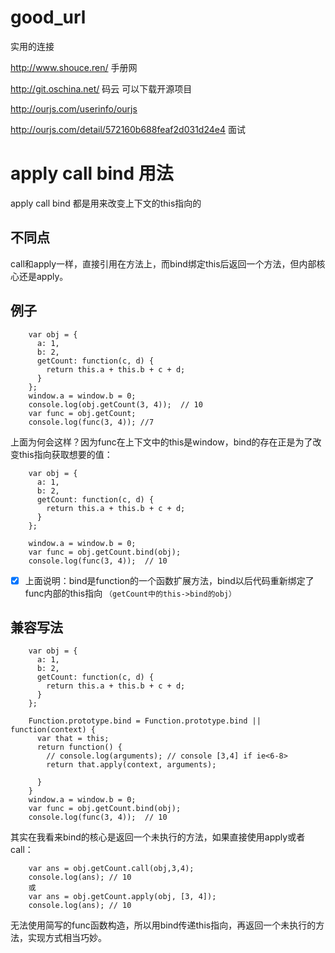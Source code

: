 # good_url

实用的连接 

http://www.shouce.ren/   手册网

http://git.oschina.net/  码云   可以下载开源项目

http://ourjs.com/userinfo/ourjs

http://ourjs.com/detail/572160b688feaf2d031d24e4 面试

# apply call bind 用法
apply call bind 都是用来改变上下文的this指向的 
## 不同点
call和apply一样，直接引用在方法上，而bind绑定this后返回一个方法，但内部核心还是apply。
## 例子
```
    var obj = {
      a: 1,
      b: 2,
      getCount: function(c, d) {
        return this.a + this.b + c + d;
      }
    };
    window.a = window.b = 0;
    console.log(obj.getCount(3, 4));  // 10
    var func = obj.getCount;
    console.log(func(3, 4)); //7
``` 
上面为何会这样？因为func在上下文中的this是window，bind的存在正是为了改变this指向获取想要的值：
```
    var obj = {
      a: 1,
      b: 2,
      getCount: function(c, d) {
        return this.a + this.b + c + d;
      }
    };

    window.a = window.b = 0;
    var func = obj.getCount.bind(obj);
    console.log(func(3, 4));  // 10
```
- [x] 上面说明：bind是function的一个函数扩展方法，bind以后代码重新绑定了func内部的this指向 `（getCount中的this->bind的obj）`

## 兼容写法
```
    var obj = {
      a: 1,
      b: 2,
      getCount: function(c, d) {
        return this.a + this.b + c + d;
      }
    };

    Function.prototype.bind = Function.prototype.bind || function(context) {
      var that = this;
      return function() {
        // console.log(arguments); // console [3,4] if ie<6-8>
        return that.apply(context, arguments);

      }
    }
    window.a = window.b = 0;
    var func = obj.getCount.bind(obj);
    console.log(func(3, 4));  // 10
```
其实在我看来bind的核心是返回一个未执行的方法，如果直接使用apply或者call：
```
    var ans = obj.getCount.call(obj,3,4);
    console.log(ans); // 10
    或
    var ans = obj.getCount.apply(obj, [3, 4]);
    console.log(ans); // 10
```   
无法使用简写的func函数构造，所以用bind传递this指向，再返回一个未执行的方法，实现方式相当巧妙。


